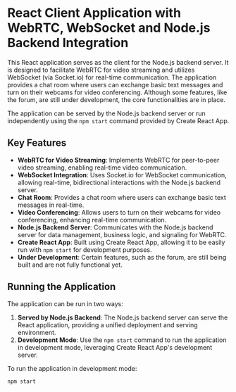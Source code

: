 # React Client Application with WebRTC, WebSocket and Node.js Backend Integration

This React application serves as the client for the Node.js backend server. It is designed to facilitate WebRTC for video streaming and utilizes WebSocket (via Socket.io) for real-time communication. The application provides a chat room where users can exchange basic text messages and turn on their webcams for video conferencing. Although some features, like the forum, are still under development, the core functionalities are in place.

The application can be served by the Node.js backend server or run independently using the `npm start` command provided by Create React App.

## Key Features
- **WebRTC for Video Streaming**: Implements WebRTC for peer-to-peer video streaming, enabling real-time video communication.
- **WebSocket Integration**: Uses Socket.io for WebSocket communication, allowing real-time, bidirectional interactions with the Node.js backend server.
- **Chat Room**: Provides a chat room where users can exchange basic text messages in real-time.
- **Video Conferencing**: Allows users to turn on their webcams for video conferencing, enhancing real-time communication.
- **Node.js Backend Server**: Communicates with the Node.js backend server for data management, business logic, and signaling for WebRTC.
- **Create React App**: Built using Create React App, allowing it to be easily run with `npm start` for development purposes.
- **Under Development**: Certain features, such as the forum, are still being built and are not fully functional yet.

## Running the Application
The application can be run in two ways:
1. **Served by Node.js Backend**: The Node.js backend server can serve the React application, providing a unified deployment and serving environment.
2. **Development Mode**: Use the `npm start` command to run the application in development mode, leveraging Create React App's development server.

To run the application in development mode:
```bash
npm start

